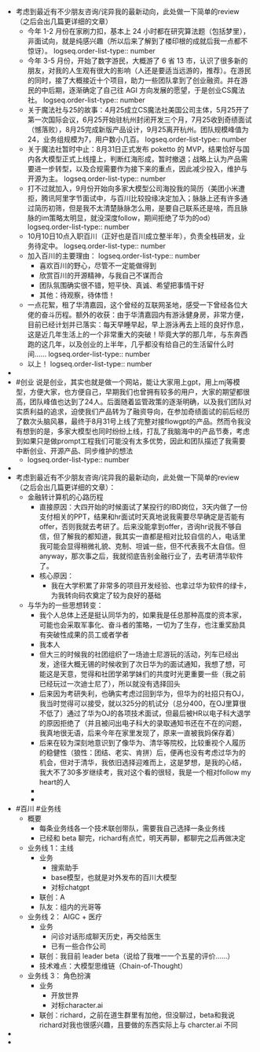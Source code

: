 - 考虑到最近有不少朋友咨询/诧异我的最新动向，此处做一下简单的review（之后会出几篇更详细的文章）
	- 今年 1-2 月份在家刷力扣，基本上 24 小时都在研究算法题（包括梦里），非面试向，就是纯感兴趣（所以后来了解到了楼印根的成就后我一点都不惊讶）。
	  logseq.order-list-type:: number
	- 今年 3-5 月份，开始了数字游民，大概游了 6 省 13 市，认识了很多新的朋友，对我的人生观有很大的影响（人还是要适当远游的，推荐）。在游民的同时，接了大概接近十个项目，助力一些团队拿到了创业融资。并在游民的中后期，逐渐确定了自己往 AGI 方向发展的愿望，于是创业CS魔法社。
	  logseq.order-list-type:: number
	- 关于魔法社与25的故事：4月25成立CS魔法社美国公司主体，5月25开了第一次国际会议，6月25开始驻杭州封闭开发三个月，7月25收到奇绩面试（憾落败），8月25完成新版产品设计，9月25离开杭州。团队规模峰值为24，业务组规模为7，用户数小几百。
	  logseq.order-list-type:: number
	- 关于魔法社暂时中止：8月31日正式发布 poketto 的 MVP，结果恰好与国内各大模型正式上线撞上，判断红海形成，暂时撤退；战略上认为产品需要进一步转型，以及合规需要作为接下来的重点，因此减少投入，维护与开源为主。
	  logseq.order-list-type:: number
	- 打不过就加入，9月份开始向多家大模型公司海投我的简历（美团小米遭拒，腾讯阿里字节面试中，与百川比较投缘决定加入；脉脉上还有许多通过简历初筛，但是我不太清楚脉脉怎么用，是要自己联系还是啥，而且脉脉的im策略太明显，就没深度follow，期间拒绝了华为的od）
	  logseq.order-list-type:: number
	- 10月10日10点入职百川（正好也是百川成立整半年），负责全栈研发，业务待定中。
	  logseq.order-list-type:: number
	- 加入百川的主要理由：
	  logseq.order-list-type:: number
		- 喜欢百川的野心，尽管不一定能做得到
		- 欣赏百川的开源精神，与我自己不谋而合
		- 团队氛围确实很不错，短平快、真诚、希望把事情干好
		- 其他：待观察，待体悟！
	- 一点花絮，租了华清嘉园，这个曾经的互联网圣地，感受一下曾经各位大佬的奋斗历程。额外的收获：由于华清嘉园内有游泳健身房，非常方便，目前已经计划并已落实：每天早睡早起，早上游泳再去上班的良好作息，这是近几年生活上的一个非常重大的突破！毕竟大学的那几年，与东奔西跑的这几年，以及创业的上半年，几乎都没有给自己的生活留什么时间……
	  logseq.order-list-type:: number
	- 以上！
	  logseq.order-list-type:: number
-
- #创业 说是创业，其实也就是做一个网站，能让大家用上gpt，用上mj等模型，方便大家，也方便自己，早期我们也曾拥有较多的用户，大家的期望都很高，团队峰值也达到了24人。后面随着监管政策的逐渐明确，以及我们团队对实质利益的追求，迫使我们产品转为了融资导向，在参加奇绩面试的前后经历了数次头脑风暴，最终于8月31号上线了完整对接flowgpt的产品。然而令我没有想到的是，多家大模型也同时纷纷上线，打乱了我脑海中的产品节奏，考虑到如果只是做prompt工程我们可能没有太多优势，因此和团队描述了我需要中断创业、开源产品、同步维护的想法
	- logseq.order-list-type:: number
-
- 考虑到最近有不少朋友咨询/诧异我的最新动向，此处做一下简单的review（之后会出几篇更详细的文章）：
	- 金融转计算机的心路历程
		- 直接原因：大四开始的时候面试了某投行的IBD岗位，3天内做了一份支付相关的PPT，结果和hr面试时天真地说我需要尽早确定是否能有offer，否则我就去考研了。后来没能拿到offer，咨询hr说我不够自信，但了解我的都知道，我其实一直都是相对比较自信的人，电话里我可能会显得稍微礼貌、克制、坦诚一些，但不代表我不太自信。但anyway，那次事之后，我就彻底告别金融行业了，去考研清华软件了。
		- 核心原因：
			- 我在大学积累了非常多的项目开发经验、也拿过华为软件的绿卡，为我转向码农奠定了较为良好的基础
	- 与华为的一些思想转变：
		- 我个人总体上还是挺认同华为的，如果我是任总那种高度的资本家，可能也会采取军事化、奋斗者的策略，一切为了生存，也注重奖励具有突破性成果的员工或者学者
		- 我本人
		- 但大三的时候我的社团组织了一场迪士尼游玩的活动，列车已经出发，途径大概无锡的时候收到了次日华为的面试通知，我想了想，可能这是天意，觉得和社团学弟学妹们的共度时光更重要一些（我之前已经玩过一次迪士尼了），所以就没有选择回头
		- 后来因为考研失利，也确实考虑过回到华为，但华为的社招只有OJ，我当时觉得可以接受，就以325分的机试分（总分400，在OJ里算很不低了）通过了华为OJ的各项技术面试，但最后被HR以电子科大退学的原因拒绝了（并且被问出电子科大的录取通知书还在不在的问题，我真地很无语，后来今年在家里发现了，原来一直被我妈保存着）
		- 后来在较为深刻地意识到了像华为、清华等院校，比较重视个人履历的稳健性（狼性：团结、老实、肯拼）后，便再也没有考虑过华为的机会，但对于清华，我依旧选择迎难而上，这是梦想，是我的心结，我大不了30多岁继续考，我对这个看的很轻，我是一个相对follow my heart的人
		-
		-
- #百川 #业务线
	- 概要
		- 每条业务线各一个技术联创带队，需要我自己选择一条业务线
		- 已经和 beta 聊完，richard有点忙，明天再聊，都聊完之后再做决定
	- 业务线 1：主线
		- 业务
			- 搜索助手
			- base模型，也就是对外发布的百川大模型
			- 对标chatgpt
		- 联创：A
		- 队友：组内的光哥等
	- 业务线 2： AIGC + 医疗
		- 业务
			- 问诊对话形成聊天历史，再交给医生
			- 已有一些合作公司
		- 联创：我目前 leader beta（说给了我唯一一个五星的评价……）
		- 技术难点：大模型思维链（Chain-of-Thought）
	- 业务线 3： 角色扮演
		- 业务
			- 开放世界
			- 对标character.ai
		- 联创：richard，之前在道生群里有加他，但没聊过，beta和我说richard对我也很感兴趣，且要做的东西实际上与 charcter.ai 不同
-
-